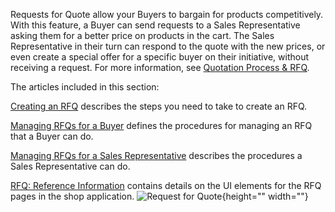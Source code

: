 Requests for Quote allow your Buyers to bargain for products competitively. With this feature, a Buyer can send requests to a Sales Representative asking them for a better price on products in the cart. The Sales Representative in their turn can respond to the quote with the new prices, or even create a special offer for a specific buyer on their initiative, without receiving a request. For more information, see [Quotation Process & RFQ](https://documentation.spryker.com/v3/docs/quotation-process-rfq-201907).

The articles included in this section:

[Creating an RFQ](https://documentation.spryker.com/v4/docs/creating-rfq-shop-guide) describes the steps you need to take to create an RFQ.

[Managing RFQs for a Buyer](https://documentation.spryker.com/v4/docs/managing-rfqs-for-buyer-shop-guide) defines the procedures for managing an RFQ that a Buyer can do.

[Managing RFQs for a Sales Representative](https://documentation.spryker.com/v4/docs/managing-rfqs-sales-rep-shop-guide) describes the procedures a Sales Representative can do.

[RFQ: Reference Information](https://documentation.spryker.com/v4/docs/rfq-reference-information-shop-guide) contains details on the UI elements for the RFQ pages in the shop application.
![Request for Quote](https://spryker.s3.eu-central-1.amazonaws.com/docs/User+Guides/Shop+User+Guides/RFQ/rfq-gif.gif){height="" width=""}

<!-- Last review date: Jul 09, 2019  -->